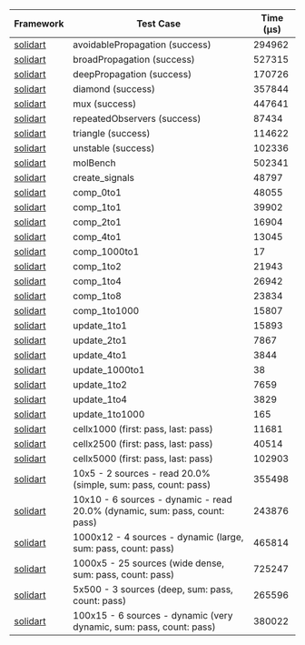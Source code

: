 | Framework | Test Case | Time (μs) |
| --- | --- | --- |
| [solidart](https://github.com/nank1ro/solidart) | avoidablePropagation (success) | 294962 |
| [solidart](https://github.com/nank1ro/solidart) | broadPropagation (success) | 527315 |
| [solidart](https://github.com/nank1ro/solidart) | deepPropagation (success) | 170726 |
| [solidart](https://github.com/nank1ro/solidart) | diamond (success) | 357844 |
| [solidart](https://github.com/nank1ro/solidart) | mux (success) | 447641 |
| [solidart](https://github.com/nank1ro/solidart) | repeatedObservers (success) | 87434 |
| [solidart](https://github.com/nank1ro/solidart) | triangle (success) | 114622 |
| [solidart](https://github.com/nank1ro/solidart) | unstable (success) | 102336 |
| [solidart](https://github.com/nank1ro/solidart) | molBench | 502341 |
| [solidart](https://github.com/nank1ro/solidart) | create_signals | 48797 |
| [solidart](https://github.com/nank1ro/solidart) | comp_0to1 | 48055 |
| [solidart](https://github.com/nank1ro/solidart) | comp_1to1 | 39902 |
| [solidart](https://github.com/nank1ro/solidart) | comp_2to1 | 16904 |
| [solidart](https://github.com/nank1ro/solidart) | comp_4to1 | 13045 |
| [solidart](https://github.com/nank1ro/solidart) | comp_1000to1 | 17 |
| [solidart](https://github.com/nank1ro/solidart) | comp_1to2 | 21943 |
| [solidart](https://github.com/nank1ro/solidart) | comp_1to4 | 26942 |
| [solidart](https://github.com/nank1ro/solidart) | comp_1to8 | 23834 |
| [solidart](https://github.com/nank1ro/solidart) | comp_1to1000 | 15807 |
| [solidart](https://github.com/nank1ro/solidart) | update_1to1 | 15893 |
| [solidart](https://github.com/nank1ro/solidart) | update_2to1 | 7867 |
| [solidart](https://github.com/nank1ro/solidart) | update_4to1 | 3844 |
| [solidart](https://github.com/nank1ro/solidart) | update_1000to1 | 38 |
| [solidart](https://github.com/nank1ro/solidart) | update_1to2 | 7659 |
| [solidart](https://github.com/nank1ro/solidart) | update_1to4 | 3829 |
| [solidart](https://github.com/nank1ro/solidart) | update_1to1000 | 165 |
| [solidart](https://github.com/nank1ro/solidart) | cellx1000 (first: pass, last: pass) | 11681 |
| [solidart](https://github.com/nank1ro/solidart) | cellx2500 (first: pass, last: pass) | 40514 |
| [solidart](https://github.com/nank1ro/solidart) | cellx5000 (first: pass, last: pass) | 102903 |
| [solidart](https://github.com/nank1ro/solidart) | 10x5 - 2 sources - read 20.0% (simple, sum: pass, count: pass) | 355498 |
| [solidart](https://github.com/nank1ro/solidart) | 10x10 - 6 sources - dynamic - read 20.0% (dynamic, sum: pass, count: pass) | 243876 |
| [solidart](https://github.com/nank1ro/solidart) | 1000x12 - 4 sources - dynamic (large, sum: pass, count: pass) | 465814 |
| [solidart](https://github.com/nank1ro/solidart) | 1000x5 - 25 sources (wide dense, sum: pass, count: pass) | 725247 |
| [solidart](https://github.com/nank1ro/solidart) | 5x500 - 3 sources (deep, sum: pass, count: pass) | 265596 |
| [solidart](https://github.com/nank1ro/solidart) | 100x15 - 6 sources - dynamic (very dynamic, sum: pass, count: pass) | 380022 |
